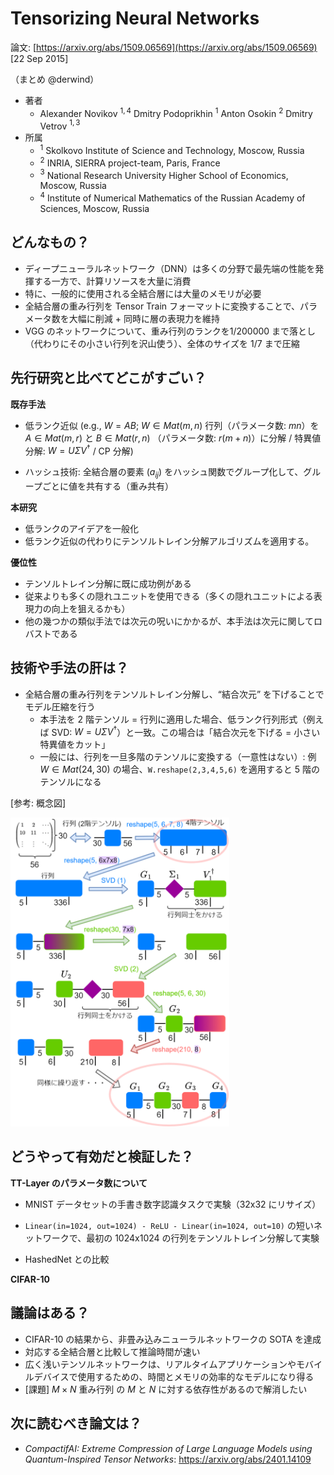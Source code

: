# Tensorizing Neural Networks

論文: [https://arxiv.org/abs/1509.06569](https://arxiv.org/abs/1509.06569) [22 Sep 2015]


（まとめ @derwind）

- 著者
    - Alexander Novikov ${}^{1,4}$ Dmitry Podoprikhin ${}^1$ Anton Osokin ${}^2$ Dmitry Vetrov ${}^{1,3}$
- 所属
    - ${}^1$ Skolkovo Institute of Science and Technology, Moscow, Russia
    - ${}^2$ INRIA, SIERRA project-team, Paris, France
    - ${}^3$ National Research University Higher School of Economics, Moscow, Russia
    - ${}^4$ Institute of Numerical Mathematics of the Russian Academy of Sciences, Moscow, Russia

## どんなもの？

- ディープニューラルネットワーク（DNN）は多くの分野で最先端の性能を発揮する一方で、計算リソースを大量に消費
- 特に、一般的に使用される全結合層には大量のメモリが必要
- 全結合層の重み行列を Tensor Train フォーマットに変換することで、パラメータ数を大幅に削減 + 同時に層の表現力を維持
- VGG のネットワークについて、重み行列のランクを1/200000 まで落とし（代わりにその小さい行列を沢山使う）、全体のサイズを 1/7 まで圧縮

## 先行研究と比べてどこがすごい？

**既存手法**

- 低ランク近似 (e.g., $W = AB$; $W \in Mat(m,n)$ 行列（パラメータ数: $mn$）を $A \in Mat(m,r)$ と $B \in Mat(r,n)$ （パラメータ数: $r (m + n)$）に分解 / 特異値分解: $W = U \Sigma V^\dagger$ / CP 分解)

- ハッシュ技術: 全結合層の要素 $(a_{ij})$ をハッシュ関数でグループ化して、グループごとに値を共有する（重み共有）

**本研究**

- 低ランクのアイデアを一般化
- 低ランク近似の代わりにテンソルトレイン分解アルゴリズムを適用する。

**優位性**

- テンソルトレイン分解に既に成功例がある
- 従来よりも多くの隠れユニットを使用できる（多くの隠れユニットによる表現力の向上を狙えるかも）
- 他の幾つかの類似手法では次元の呪いにかかるが、本手法は次元に関してロバストである

## 技術や手法の肝は？

- 全結合層の重み行列をテンソルトレイン分解し、“結合次元” を下げることでモデル圧縮を行う
    - 本手法を 2 階テンソル = 行列に適用した場合、低ランク行列形式（例えば SVD: $W = U \Sigma V^\dagger$）と一致。この場合は「結合次元を下げる = 小さい特異値をカット」
    - 一般には、行列を一旦多階のテンソルに変換する（一意性はない）: 例 $W \in Mat(24, 30)$ の場合、`W.reshape(2,3,4,5,6)` を適用すると 5 階のテンソルになる

[参考: 概念図]

<img width="350" src="tensorizing_nn_1509.06569/tensor_train.png">

## どうやって有効だと検証した？

**TT-Layer のパラメータ数について**

- MNIST データセットの手書き数字認識タスクで実験（32x32 にリサイズ）
- `Linear(in=1024, out=1024) - ReLU - Linear(in=1024, out=10)` の短いネットワークで、最初の 1024x1024 の行列をテンソルトレイン分解して実験

- HashedNet との比較

**CIFAR-10**

## 議論はある？

- CIFAR-10 の結果から、非畳み込みニューラルネットワークの SOTA を達成
- 対応する全結合層と比較して推論時間が速い
- 広く浅いテンソルネットワークは、リアルタイムアプリケーションやモバイルデバイスで使用するための、時間とメモリの効率的なモデルになり得る
- [課題] $M \times N$ 重み行列 の $M$ と $N$ に対する依存性があるので解消したい

## 次に読むべき論文は？

- _CompactifAI: Extreme Compression of Large Language Models using Quantum-Inspired Tensor Networks_: https://arxiv.org/abs/2401.14109
